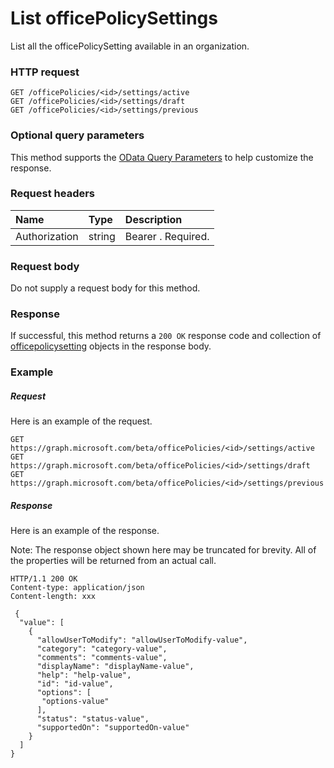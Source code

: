 # List officePolicySettings

List all the officePolicySetting available in an organization.

### HTTP request
<!-- { "blockType": "ignored" } -->
```http
GET /officePolicies/<id>/settings/active
GET /officePolicies/<id>/settings/draft
GET /officePolicies/<id>/settings/previous
```
### Optional query parameters
This method supports the [OData Query Parameters](http://graph.microsoft.io/docs/overview/query_parameters) to help customize the response.
### Request headers
| Name       | Type | Description|
|:-----------|:------|:----------|
| Authorization  | string  | Bearer <token>. Required. |

### Request body
Do not supply a request body for this method.
### Response
If successful, this method returns a `200 OK` response code and collection of [officepolicysetting](../resources/officepolicysetting.md) objects in the response body.
### Example
##### Request
Here is an example of the request.
<!-- {
  "blockType": "request",
  "name": "get_officepolicies"
}-->
```http
GET https://graph.microsoft.com/beta/officePolicies/<id>/settings/active
GET https://graph.microsoft.com/beta/officePolicies/<id>/settings/draft
GET https://graph.microsoft.com/beta/officePolicies/<id>/settings/previous
```
##### Response
Here is an example of the response.

Note: The response object shown here may be truncated for brevity. All of the properties will be returned from an actual call.

<!-- {
  "blockType": "response",
  "truncated": true,
  "@odata.type": "microsoft.graph.officepolicysetting",
  "isCollection": true
} -->
```http
HTTP/1.1 200 OK
Content-type: application/json
Content-length: xxx

 {
  "value": [
    {
      "allowUserToModify": "allowUserToModify-value",
      "category": "category-value",
      "comments": "comments-value",
      "displayName": "displayName-value",
      "help": "help-value",
      "id": "id-value",
      "options": [
       "options-value"
      ],
      "status": "status-value",
      "supportedOn": "supportedOn-value"
    }
  ]
}

```

<!-- uuid: 8fcb5dbc-d5aa-4681-8e31-b001d5168d79
2015-10-25 14:57:30 UTC -->
<!-- {
  "type": "#page.annotation",
  "description": "List officepolicysetting",
  "keywords": "",
  "section": "documentation",
  "tocPath": ""
}-->
